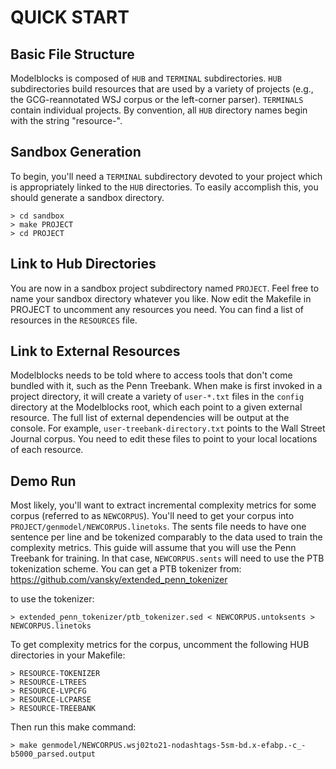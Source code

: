 QUICK START
===========

Basic File Structure
--------------------
Modelblocks is composed of `HUB` and `TERMINAL` subdirectories.
`HUB` subdirectories build resources that are used by a variety of
projects (e.g., the GCG-reannotated WSJ corpus or the left-corner
parser). `TERMINALS` contain individual projects. By convention,
all `HUB` directory names begin with the string "resource-".

Sandbox Generation
------------------
To begin, you'll need a `TERMINAL` subdirectory devoted to your project
which is appropriately linked to the `HUB` directories. To easily
accomplish this, you should generate a sandbox directory.

    > cd sandbox
    > make PROJECT
    > cd PROJECT

Link to Hub Directories
-----------------------
You are now in a sandbox project subdirectory named `PROJECT`.
Feel free to name your sandbox directory whatever you like.
Now edit the Makefile in PROJECT to uncomment any resources you need.
You can find a list of resources in the `RESOURCES` file.

Link to External Resources
--------------------------
Modelblocks needs to be told where to access tools that don't come
bundled with it, such as the Penn Treebank. When make is first invoked
in a project directory, it will create a variety of `user-*.txt` files 
in the `config` directory at the Modelblocks root, which each point to 
a given external resource. The full list of external dependencies will 
be output at the console. For example, `user-treebank-directory.txt` 
points to the Wall Street Journal corpus. You need to edit these files 
to point to your local locations of each resource.

Demo Run
------------------------
Most likely, you'll want to extract incremental complexity metrics
for some corpus (referred to as `NEWCORPUS`). You'll need to get your
corpus into `PROJECT/genmodel/NEWCORPUS.linetoks`. The sents file needs
to have one sentence per line and be tokenized comparably to the
data used to train the complexity metrics. This guide will assume
that you will use the Penn Treebank for training. In that case,
`NEWCORPUS.sents` will need to use the PTB tokenization scheme.
You can get a PTB tokenizer from:
https://github.com/vansky/extended_penn_tokenizer

to use the tokenizer:

    > extended_penn_tokenizer/ptb_tokenizer.sed < NEWCORPUS.untoksents > NEWCORPUS.linetoks

To get complexity metrics for the corpus, uncomment the following
HUB directories in your Makefile:

    > RESOURCE-TOKENIZER
    > RESOURCE-LTREES
    > RESOURCE-LVPCFG
    > RESOURCE-LCPARSE
    > RESOURCE-TREEBANK

Then run this make command:

    > make genmodel/NEWCORPUS.wsj02to21-nodashtags-5sm-bd.x-efabp.-c_-b5000_parsed.output